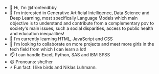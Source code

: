 - 👋 Hi, I’m @frontendbby
- 👀 I’m interested in Generative Artificial Intelligence, Data Science and Deep Learning, most specifically Language Models which main objective is to understand and contribute from a complementary pov to society's main issues, such a social disparities, access to public health and education inequalities!
- 🌱 I’m currently learning HTML, JavaScript and CSS
- 💞️ I’m looking to collaborate on more projects and meet more girls in the tech field from which I can learn a lot!
- 📫 I can handle Excel, Python, SAS and IBM SPSS
- 😄 Pronouns: she/her
- ⚡ Fun fact: I like birds and Niklas Luhmann.

<!---
frontendbby/frontendbby is a ✨ special ✨ repository because its `README.md` (this file) appears on your GitHub profile.
You can click the Preview link to take a look at your changes.
--->
